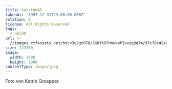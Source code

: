 ```yaml
---
title: katrin045
takenAt: '1997-12-31T23:00:00.000Z'
rotation: 0
license: All Rights Reserved
tags:
  - abi99
url: >-
  //images.ctfassets.net/bncv3c2gt878/7G6YK97Hnwk4PIvxzg3q7m/97c78c42a0f68319609817acb33e23b4/katrin045_14505027317_o
size: 223760
image:
  width: 1480
  height: 1006
contentType: image/jpeg
---
```


Foto von Katrin Groepper.